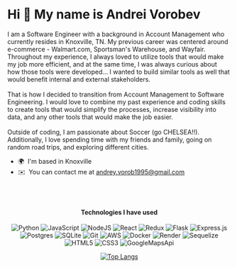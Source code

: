 Hi 👋 My name is Andrei Vorobev
===============================

I am a Software Engineer with a background in Account Management who currently resides in Knoxville, TN. My previous career was centered around e-commerce - Walmart.com, Sportsman's Warehouse, and Wayfair. Throughout my experience, I always loved to utilize tools that would make my job more efficient, and at the same time, I was always curious about how those tools were developed... I wanted to build similar tools as well that would benefit internal and external stakeholders.
<br/>
<br/>
That is how I decided to transition from Account Management to Software Engineering. I would love to combine my past experience and coding skills to create tools that would simplify the processes, increase visibility into data, and any other tools that would make the job easier. 
<br/>
<br/>
Outside of coding, I am passionate about Soccer (go CHELSEA!!). Additionally, I love spending time with my friends and family, going on random road trips, and exploring different cities.

* 🌍  I'm based in Knoxville
* ✉️  You can contact me at [andrey.vorob1995@gmail.com](mailto:andrey.vorob1995@gmail.com)


<br/>
<br/>
<h4 align="center">Technologies I have used</h4>
<div align="center">
 
 ![Python](https://img.shields.io/badge/python-3670A0?style=for-the-badge&logo=python&logoColor=ffdd54)
 ![JavaScript](https://img.shields.io/badge/javascript-%23323330.svg?style=for-the-badge&logo=javascript&logoColor=%23F7DF1E)
 ![NodeJS](https://img.shields.io/badge/node.js-6DA55F?style=for-the-badge&logo=node.js&logoColor=white)
 ![React](https://img.shields.io/badge/react-%2320232a.svg?style=for-the-badge&logo=react&logoColor=%2361DAFB)
 ![Redux](https://img.shields.io/badge/redux-%23593d88.svg?style=for-the-badge&logo=redux&logoColor=white)
 ![Flask](https://img.shields.io/badge/flask-%23000.svg?style=for-the-badge&logo=flask&logoColor=white)
 ![Express.js](https://img.shields.io/badge/express.js-%23404d59.svg?style=for-the-badge&logo=express&logoColor=%2361DAFB)
 ![Postgres](https://img.shields.io/badge/postgres-%23316192.svg?style=for-the-badge&logo=postgresql&logoColor=white)
 ![SQLite](https://img.shields.io/badge/sqlite-%2307405e.svg?style=for-the-badge&logo=sqlite&logoColor=white)
 ![Git](https://img.shields.io/badge/git-%23F05033.svg?style=for-the-badge&logo=git&logoColor=white)
 ![AWS](https://img.shields.io/badge/AWS-%23FF9900.svg?style=for-the-badge&logo=amazon-aws&logoColor=white)
 ![Docker](https://img.shields.io/badge/docker-%230db7ed.svg?style=for-the-badge&logo=docker&logoColor=white)
 ![Render](https://img.shields.io/badge/Render-%46E3B7.svg?style=for-the-badge&logo=render&logoColor=white)
 ![Sequelize](https://img.shields.io/badge/Sequelize-52B0E7?style=for-the-badge&logo=Sequelize&logoColor=white)
 ![HTML5](https://img.shields.io/badge/html5-%23E34F26.svg?style=for-the-badge&logo=html5&logoColor=white)
 ![CSS3](https://img.shields.io/badge/css3-%231572B6.svg?style=for-the-badge&logo=css3&logoColor=white)
 ![GoogleMapsApi](https://img.shields.io/badge/Google_Maps_API-%234285F4?style=for-the-badge&logo=googlemaps&logoColor=white)
</div>

<div align="center">
 
 [![Top Langs](https://github-readme-stats.vercel.app/api/top-langs/?username=Rezident16&layout=compact)](https://github.com/Rezident16/github-readme-stats)
 
</div>
